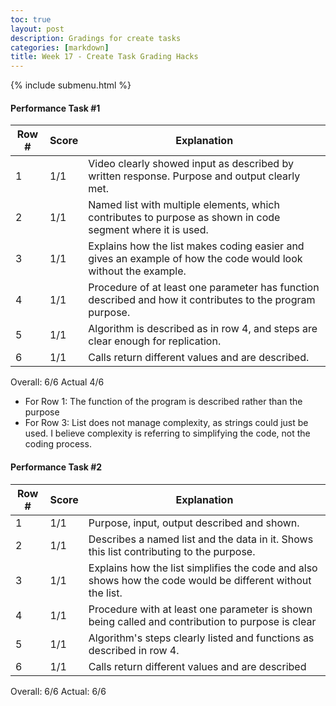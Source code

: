 ```yaml
---
toc: true
layout: post
description: Gradings for create tasks
categories: [markdown]
title: Week 17 - Create Task Grading Hacks
---
```

{% include submenu.html %}

#### Performance Task #1
|Row #|Score|Explanation|
|---|---|---|
|1|1/1|Video clearly showed input as described by written response. Purpose and output clearly met.|
|2|1/1|Named list with multiple elements, which contributes to purpose as shown in code segment where it is used.|
|3|1/1|Explains how the list makes coding easier and gives an example of how the code would look without the example.|
|4|1/1|Procedure of at least one parameter has function described and how it contributes to the program purpose.|
|5|1/1|Algorithm is described as in row 4, and steps are clear enough for replication.|
|6|1/1|Calls return different values and are described.|
Overall: 6/6
Actual 4/6

* For Row 1: The function of the program is described rather than the purpose
* For Row 3: List does not manage complexity, as strings could just be used. I believe complexity is referring to simplifying the code, not the coding process.

#### Performance Task #2
|Row #|Score|Explanation|
|---|---|---|
|1|1/1|Purpose, input, output described and shown.|
|2|1/1|Describes a named list and the data in it. Shows this list contributing to the purpose.|
|3|1/1|Explains how the list simplifies the code and also shows how the code would be different without the list.|
|4|1/1|Procedure with at least one parameter is shown being called and contribution to purpose is clear|
|5|1/1|Algorithm's steps clearly listed and functions as described in row 4.|
|6|1/1|Calls return different values and are described|
Overall: 6/6
Actual: 6/6